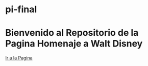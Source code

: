 # pi-final

<h1> Bienvenido al Repositorio de la Pagina Homenaje a Walt Disney</h1>

<a href="https://waltdisneyfinal.netlify.app/index.html"> Ir a la Pagina</a>
